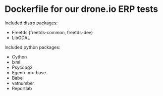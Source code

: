 # Dockerfile for our drone.io ERP tests

Included distro packages:

* Freetds (freetds-common, freetds-dev)
* LibGDAL

Included python packages:

* Cython
* lxml
* Psycopg2
* Egenix-mx-base
* Babel
* vatnumber
* Reportlab
